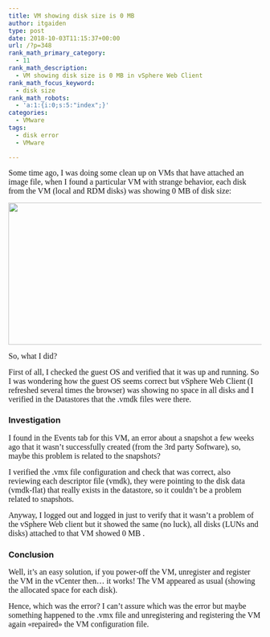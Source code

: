 ```yaml
---
title: VM showing disk size is 0 MB
author: itgaiden
type: post
date: 2018-10-03T11:15:37+00:00
url: /?p=348
rank_math_primary_category:
  - 11
rank_math_description:
  - VM showing disk size is 0 MB in vSphere Web Client
rank_math_focus_keyword:
  - disk size
rank_math_robots:
  - 'a:1:{i:0;s:5:"index";}'
categories:
  - VMware
tags:
  - disk error
  - VMware

---
```

<span style="font-size: 16px; font-family: Nunito;">Some time ago, I was doing some clean up on VMs that have attached an image file, when I found a particular VM with strange behavior, each disk from the VM (local and RDM disks) was showing 0 MB of disk size:</span>

<img loading="lazy" class="alignnone wp-image-360" src="/wp-content/uploads/2018/10/error0MB_SQL08.png" alt="" width="663" height="283" srcset="/wp-content/uploads/2018/10/error0MB_SQL08.png 640w, /wp-content/uploads/2018/10/error0MB_SQL08-300x128.png 300w" sizes="(max-width: 663px) 100vw, 663px" /> 

<span style="font-family: Nunito; font-size: 16px;">So, what I did? </span>

<span style="font-family: Nunito; font-size: 16px;">First of all, I checked the guest OS and verified that it was up and running. So I was wondering how the guest OS seems correct but vSphere Web Client (I refreshed several times the browser) was showing no space in all disks and I verified in the Datastores that the .vmdk files were there.</span>

### <span style="">Investigation</span>

<span style="font-size: 16px; font-family: Nunito;">I found in the Events tab for this VM, an error about a snapshot a few weeks ago that it wasn&#8217;t successfully created (from the 3rd party Software), so, maybe this problem is related to the snapshots?</span>

<span style="font-family: Nunito; font-size: 16px;">I verified the .vmx file configuration and check that was correct, also reviewing each descriptor file (vmdk), they were pointing to the disk data (vmdk-flat) that really exists in the datastore, so it couldn&#8217;t be a problem related to snapshots.<br /> </span>

<span style="font-family: Nunito;"><span style="font-size: 16px;">Anyway, I logged out and logged in just to verify that it wasn&#8217;t a problem of the vSphere Web client but it showed the same (no luck), all disks (LUNs and disks) </span><span style="font-size: 16px;">attached to that VM showed</span><span style="font-size: 16px;"> 0 MB .<br /> </span></span>

### <span style="">Conclusion</span>

<span style="font-family: Nunito;"><span style="font-size: 16px;">Well, it&#8217;s an easy solution, if you power-off the VM, unregister and register the VM in the vCenter then</span><span style="font-size: 16px;">&#8230; it works! The VM appeared as usual (showing the allocated space for each disk).<br /> </span></span>

<span style="font-family: Didact Gothic; font-size: 14px;"><span style="font-size: 16px; font-family: Nunito;">Hence, which was the error? I can&#8217;t assure which was the error but maybe something happened to the .vmx file and unregistering and registering the VM again «repaired» the VM configuration file.</span><br /> </span>